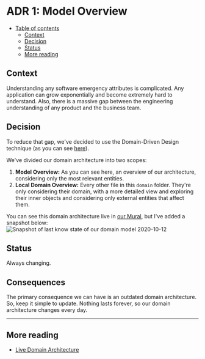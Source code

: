 # ADR 1: Model Overview

- [Table of contents](#)
  - [Context](#context)
  - [Decision](#decision)
  - [Status](#status)
  - [More reading](#more-reading)

## Context

Understanding any software emergency attributes is complicated. Any application can grow exponentially and become extremely hard to understand. Also, there is a massive gap between the engineering understanding of any product and the business team.

## Decision

To reduce that gap, we've decided to use the Domain-Driven Design technique (as you can see [here](../patterns/003-domain-driven-design.md)).

We've divided our domain architecture into two scopes:

1. **Model Overview:** As you can see here, an overview of our architecture, considering only the most relevant entities.
2. **Local Domain Overview:** Every other file in this `domain` folder. They're only considering their domain, with a more detailed view and exploring their inner objects and considering only external entities that affect them.

You can see this domain architecture live in [our Mural](https://app.mural.co/t/d4c6342/m/d4c6342/1611599403155/a24f8591fe670e037e5b32af840830bdc155257e), but I've added a snapshot below:
![Snapshot of last know state of our domain model 2020-10-12](assets/001-model-overview/2021-011-25-diagram.png)

## Status

Always changing.

## Consequences

The primary consequence we can have is an outdated domain architecture. So, keep it simple to update. Nothing lasts forever, so our domain architecture changes every day.

---

## More reading

- [Live Domain Architecture](https://app.mural.co/t/d4c6342/m/d4c6342/1611599403155/a24f8591fe670e037e5b32af840830bdc155257e)
